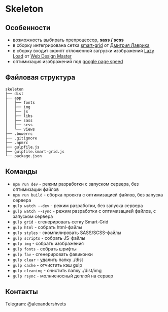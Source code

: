 # Skeleton

## Особенности

- возможность выбирать препроцессор, **sass / scss**
- в сборку интегрирована сетка [smart-grid](https://github.com/dmitry-lavrik/smart-grid) от [Дмитрия Лаврика](https://dmitrylavrik.ru/)
- в сборку входит скрипт отложенной загрузки изображений [Lazy Load](https://www.youtube.com/watch?v=lRu3e3Vbgy0) от [Web Design Master](https://webdesign-master.ru/)
- оптимизация изображений под [google page speed](https://developers.google.com/speed/pagespeed/insights/)

## Файловая структура

```
skeleton
├── dist
├── app
│   ├── fonts
│   ├── img
│   ├── js
│   ├── libs
│   ├── sass
│   ├── scss
│   └── views
├── .bowerrc
├── .gitignore
├── .npmrc
├── gulpfile.js
├── gulpfile.smart-grid.js
└── package.json
```

## Команды

- `npm run dev`   - режим разработки с запуском сервера, без оптимизации файлов
- `npm run build`  - сборка проекта с оптимизацией файлов, без запуска сервера
- `gulp watch --dev`   - режим разработки, без запуска сервера
- `gulp watch --sync`   - режим разработки с оптимизацией файлов, с запуском сервера
- `gulp grid`  - сгенерировать сетку Smart-Grid
- `gulp html`  - собрать html-файлы
- `gulp styles` - скомпилировать SASS/SCSS-файлы
- `gulp scripts` - собрать JS-файлы
- `gulp img`  -  собрать изображения
- `gulp fonts`  - собрать шрифты
- `gulp fav`  - сгенерировать фавиконки
- `gulp clear`   - удалить папку ./dist
- `gulp cache`    - отчистить кэш gulp
- `gulp cleanimg`  - очистить папку ./dist/img
- `gulp rsync`  - молниеносный деплой на сервер

## Контакты

Telegram:  @alexandershvets

